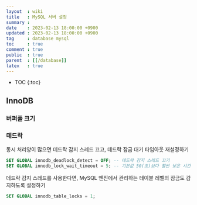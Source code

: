 ```yaml
---
layout  : wiki
title   : MySQL 서버 설정
summary : 
date    : 2023-02-13 18:00:00 +0900
updated : 2023-02-13 18:00:00 +0900
tag     : database mysql
toc     : true
comment : true
public  : true
parent  : [[/database]]
latex   : true
---
```

* TOC
{:toc}

## InnoDB

### 버퍼풀 크기

### 데드락

동시 처리양이 많으면 데드락 감지 스레드 끄고, 데드락 잠금 대기 타임아웃 재설정하기

```SQL
SET GLOBAL innodb_deadlock_detect = OFF; -- 데드락 감지 스레드 끄기
SET GLOBAL innodb_lock_wait_timeout = 5; -- 기본값 50(초)보다 훨씬 낮은 시간으로 변경
```

데드락 감지 스레드를 사용한다면, MySQL 엔진에서 관리하는 테이블 레벨의 잠금도 감지하도록 설정하기

```SQL
SET GLOBAL innodb_table_locks = 1;
```